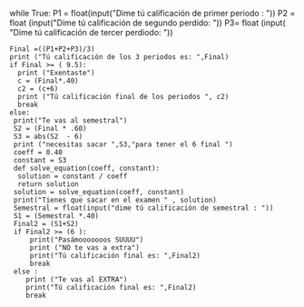 while True:
    P1 = float(input("Dime tú calificación de  primer periodo : "))
    P2 = float (input("Dime tú calificación de segundo perdido: "))
    P3= float (input( "Dime tú calificación de tercer perdiodo: "))
       
    Final =((P1+P2+P3)/3)
    print ("Tú calificación de los 3 periodos es: ",Final)
    if Final >= ( 9.5):
      print ("Exentaste")
      c = (Final*.40)
      c2 = (c+6)
      print ("Tú calificación final de los periodos ", c2)
      break 
    else:
     print("Te vas al semestral")
     S2 = (Final * .60)
     S3 = abs(S2  - 6)
     print ("necesitas sacar ",S3,"para tener el 6 final ")
     coeff = 0.40
     constant = S3
     def solve_equation(coeff, constant):
      solution = constant / coeff
      return solution
     solution = solve_equation(coeff, constant)
     print("Tienes que sacar en el examen " , solution)
     Semestral = float(input("dime tú calificación de semestral : "))
     S1 = (Semestral *.40)
     Final2 = (S1+S2)
     if Final2 >= (6 ):
         print("Pasámooooooos SUUUU")
         print ("NO te vas a extra")
         print("Tú calificación final es: ",Final2)
         break
     else :
        print ("Te vas al EXTRA")
        print("Tú calificación final es: ",Final2)
        break



